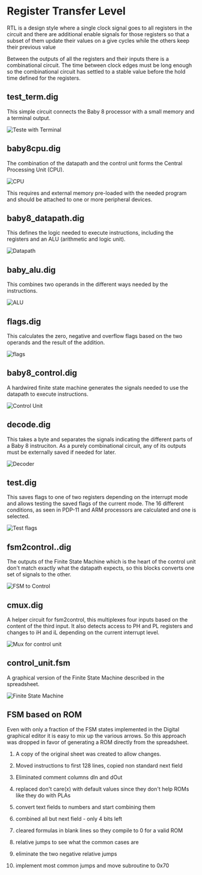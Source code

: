 # Register Transfer Level

RTL is a design style where a single clock
signal goes to all registers in the circuit
and there are additional enable signals for
those registers so that a subset of them
update their values on a give cycles while
the others keep their previous value

Between the outputs of all the registers and
their inputs there is a combinational circuit.
The time between clock edges must be long enough
so the combinational circuit has settled to
a stable value before the hold time defined for
the registers.

## test_term.dig

This simple circuit connects the Baby 8 processor
with a small memory and a terminal output.

![Teste with Terminal](test_term.svg)

## baby8cpu.dig

The combination of the datapath and the control unit
forms the Central Processing Unit (CPU).

![CPU](baby8cpu.svg)

This requires and external memory pre-loaded with the
needed program and should be attached to one or more
peripheral devices.

## baby8_datapath.dig

This defines the logic needed to execute instructions,
including the registers and an ALU (arithmetic and
logic unit).

![Datapath](baby8_datapath.svg)

## baby_alu.dig

This combines two operands in the different ways needed
by the instructions.

![ALU](baby8_alu.svg)

## flags.dig

This calculates the zero, negative and overflow flags
based on the two operands and the result of the addition.

![flags](flags.svg)

## baby8_control.dig

A hardwired finite state machine generates the signals needed
to use the datapath to execute instructions.

![Control Unit](baby8_control.svg)

## decode.dig

This takes a byte and separates the signals indicating the
different parts of a Baby 8 instruciton. As a purely
combinational circuit, any of its outputs must be externally
saved if needed for later.

![Decoder](decode.svg)

## test.dig

This saves flags to one of two registers depending on the
interrupt mode and allows testing the saved flags of the
current mode. The 16 different conditions, as seen in
PDP-11 and ARM processors are calculated and one is
selected.

![Test flags](test.svg)

## fsm2control..dig

The outputs of the Finite State Machine which is the heart
of the control unit don't match exactly what the datapath
expects, so this blocks converts one set of signals to
the other.

![FSM to Control](fsm2control.svg)

## cmux.dig

A helper circuit for fsm2control, this multiplexes four inputs
based on the content of the third input. It also detects access
to PH and PL registers and changes to iH and iL depending on
the current interrupt level.

![Mux for control unit](cmux.svg)

## control_unit.fsm

A graphical version of the Finite State Machine described in
the spreadsheet.

![Finite State Machine](control_unit.svg)

## FSM based on ROM

Even with only a fraction of the FSM states implemented in the Digital
graphical editor it is easy to mix up the various arrows. So this
approach was dropped in favor of generating a ROM directly from the
spreadsheet.

1. A copy of the original sheet was created to allow changes.

1. Moved instructions to first 128 lines, copied non standard next field

1. Eliminated comment columns dIn and dOut

1. replaced don't care(x) with default values since they don't help ROMs like
they do with PLAs

1. convert text fields to numbers and start combining them

1. combined all but next field - only 4 bits left

1. cleared formulas in blank lines so they compile to 0 for a valid ROM

1. relative jumps to see what the common cases are

1. eliminate the two negative relative jumps

1. implement most common jumps and move subroutine to 0x70
